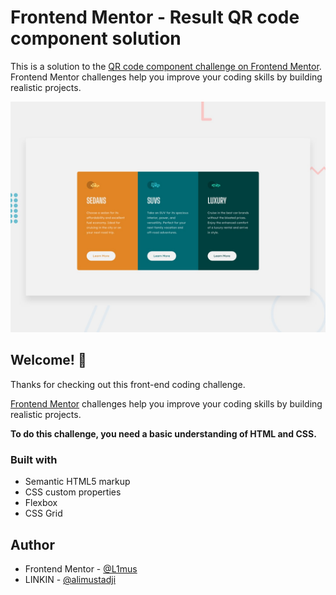 # Frontend Mentor - Result QR code component solution

This is a solution to the [QR code component challenge on Frontend Mentor](https://www.frontendmentor.io/challenges/qr-code-component-iux_sIO_H). Frontend Mentor challenges help you improve your coding skills by building realistic projects.

![Design preview for the QR code component solution coding challenge](preview.jpg)

## Welcome! 👋

Thanks for checking out this front-end coding challenge.

[Frontend Mentor](https://www.frontendmentor.io) challenges help you improve your coding skills by building realistic projects.

**To do this challenge, you need a basic understanding of HTML and CSS.**

### Built with

- Semantic HTML5 markup
- CSS custom properties
- Flexbox
- CSS Grid

## Author

- Frontend Mentor - [@L1mus](https://www.frontendmentor.io/profile/L1mus)
- LINKIN - [@alimustadji](https://www.linkedin.com/in/alimustadji/)
